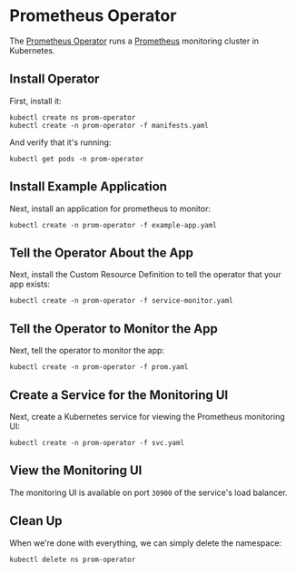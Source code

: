 # Prometheus Operator

The [Prometheus Operator](https://coreos.com/blog/the-prometheus-operator.html)
runs a [Prometheus](https://prometheus.io/) monitoring cluster in Kubernetes.

## Install Operator

First, install it:

```console
kubectl create ns prom-operator
kubectl create -n prom-operator -f manifests.yaml
```

And verify that it's running:

```console
kubectl get pods -n prom-operator
```

## Install Example Application

Next, install an application for prometheus to monitor:

```console
kubectl create -n prom-operator -f example-app.yaml
```

## Tell the Operator About the App

Next, install the Custom Resource Definition to tell the operator that your app
exists:


```console
kubectl create -n prom-operator -f service-monitor.yaml
```

## Tell the Operator to Monitor the App

Next, tell the operator to monitor the app:

```console
kubectl create -n prom-operator -f prom.yaml
```

## Create a Service for the Monitoring UI

Next, create a Kubernetes service for viewing the Prometheus monitoring UI:

```console
kubectl create -n prom-operator -f svc.yaml
```

## View the Monitoring UI

The monitoring UI is available on port `30900` of the service's load balancer.

## Clean Up

When we're done with everything, we can simply delete the namespace:

```console
kubectl delete ns prom-operator
```
